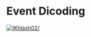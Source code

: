 # Event Dicoding

[![IKhlash02/](https://circleci.com/gh/IKhlash02//event-dicoding.svg?style=svg)](https://circleci.com/gh/IKhlash02/event-dicoding)
